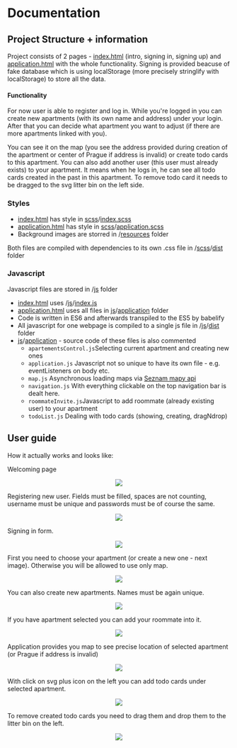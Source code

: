 # Documentation

## Project Structure + information
Project consists of 2 pages - [index.html](../index.html) (intro, signing in, signing up) and [application.html](../application.html) with the whole functionality.
Signing is provided beacuse of fake database which is using localStorage (more precisely stringlify with localStorage) to store all the data.

#### Functionality
For now user is able to register and log in. While you're logged in you can create new apartments (with its own name and address) under your login. After that you can decide what apartment you want to adjust (if there are more apartments linked with you). 

You can see it on the map (you see the address provided during creation of the apartment or center of Prague if address is invalid) or create todo cards to this apartment. You can also add another user (this user must already exists) to your apartment. It means when he logs in, he can see all todo cards created in the past in this apartment. To remove todo card it needs to be dragged to the svg litter bin on the left side.

### Styles
* [index.html](../index.html) has style in [scss](../scss)/[index.scss](../scss/index.scss)
* [application.html](../application.html) has style in [scss](../scss)/[application.scss](../scss/application.scss)
* Background images are storred in /[resources](../resources) folder

Both files are compiled with dependencies to its own .css file in /[scss](../scss)/[dist](../scss/dist) folder

### Javascript
Javascript files are stored in /[js](../js/) folder

* [index.html](../index.html) uses /[js](../js/)/[index.js](../js/index.js)
* [application.html](../application.html) uses all files in [js](../js/)/[application](../js/application) folder
* Code is written in ES6 and afterwards transpiled to the ES5 by babelify
* All javascript for one webpage is compiled to a single js file in /[js](../js/)/[dist](../js/dist) folder
* [js](../js/)/[application](../js/application) - source code of these files is also commented
    * `apartementsControl.js`Selecting current apartment and creating new ones 
    * `application.js` Javascript not so unique to have its own file - e.g. eventListeners on body etc.
    * `map.js` Asynchronous loading maps via [Seznam mapy api](https://api.mapy.cz/) 
    * `navigation.js` With everything clickable on the top navigation bar is dealt here. 
    * `roommateInvite.js`Javascript to add roommate (already existing user) to your apartment
    * `todoList.js` Dealing with todo cards (showing, creating, dragNdrop)
    

## User guide
How it actually works and looks like:


Welcoming page
<p align="center"> <img src="resources/index-intro.png"></p

Registering new user. Fields must be filled, spaces are not counting, username must be unique and passwords must be of course the same.
<p align="center"> <img src="resources/index-sign-up.png"></p>

Signing in form.
<p align="center"> <img src="resources/index-sign-in.png"></p>

First you need to choose your apartment (or create a new one - next image). Otherwise you will be allowed to use only map.
<p align="center"> <img src="resources/app-apart-choosing.png"></p>

You can also create new apartments. Names must be again unique.
<p align="center"> <img src="resources/app-apart-creating.png"></p>

If you have apartment selected you can add your roommate into it.
<p align="center"> <img src="resources/app-add-roommate.png"></p>

Application provides you map to see precise location of selected apartment (or Prague if address is invalid)
<p align="center"> <img src="resources/app-map.png"></p>

With click on svg plus icon on the left you can add todo cards under selected apartment.
<p align="center"> <img src="resources/app-todo1.png"></p>
To remove created todo cards you need to drag them and drop them to the litter bin on the left.
<p align="center"> <img src="resources/app-todo2.png"></p>

